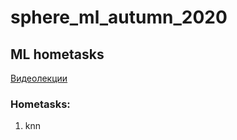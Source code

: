 # sphere_ml_autumn_2020
## ML hometasks
[Видеолекции](https://www.youtube.com/playlist?list=PLrCZzMib1e9qq4fABTTgA5XPB-N1aahIV)
   
### Hometasks:
1. knn
